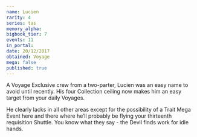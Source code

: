 ```yaml
---
name: Lucien
rarity: 4
series: tas
memory_alpha:
bigbook_tier: 7
events: 11
in_portal:
date: 20/12/2017
obtained: Voyage
mega: false
published: true
---
```


A Voyage Exclusive crew from a two-parter, Lucien was an easy name to avoid until recently. His four Collection ceiling now makes him an easy target from your daily Voyages.

He clearly lacks in all other areas except for the possibility of a Trait Mega Event here and there where he’ll probably be flying your thirteenth requisition Shuttle. You know what they say - the Devil finds work for idle hands.
